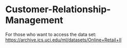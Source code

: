 # Customer-Relationship-Management
For those who want to access the data set: https://archive.ics.uci.edu/ml/datasets/Online+Retail+II
